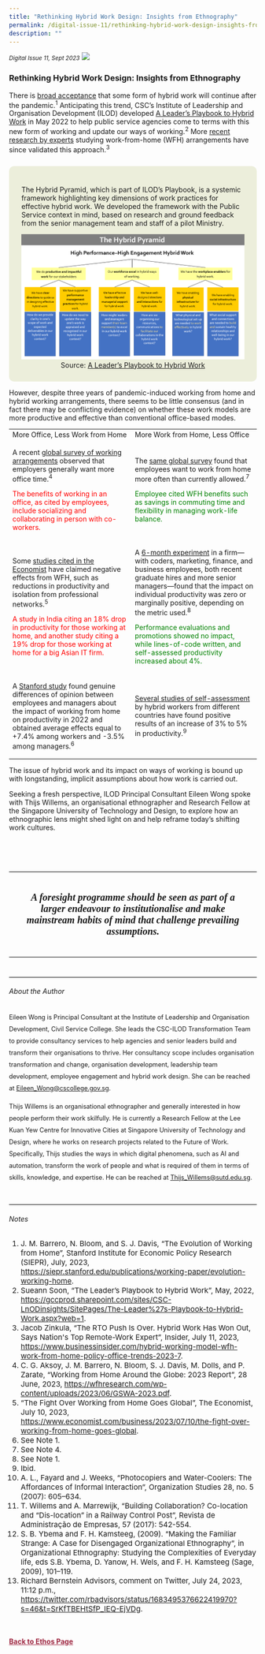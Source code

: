 ```yaml
---
title: "Rethinking Hybrid Work Design: Insights from Ethnography"
permalink: /digital-issue-11/rethinking-hybrid-work-design-insights-from-ethnography/
description: ""
---
```

<style>

.back a
{
	color: #9f2943;
	font-weight: bold;
}

#banner img
{
	width:100%;
}
	
.author
{
border-bottom: 1px solid black;
margin-top:40px;
padding-bottom:30px;
border-top: 1px solid black;	

}

.author p {
	font-size: 0.9em;
	line-height:24px !important;
	}	



.boxheader {
	color: white !important;
	}	

.containerbox {
	background-color: #eceedb;
	border-radius: 10px;
	padding: 5%;
	margin-top: 5%;
	
	}	

li {
	font-size: 15px !important;
	
	}	

	
.red-color {
	color: red;
	}	
	
.green-color {
	color: green;
	}	
	
	
.break
{
   border-top: 1px solid  black;
   border-bottom: 1px solid black;
	 padding:20px;
	text-align:center;
	margin-top:50px;
}
	
.break1
{
font-family: Georgia;
	font-size:20px;
	font-style: italic;
	font-weight: bold;
}
</style>




<em><small>Digital Issue 11, Sept 2023</small></em>
<img src="[Place Banner Image here]">

<h3>Rethinking Hybrid Work Design: Insights from Ethnography</h3>

<p>There is <a href="https://siepr.stanford.edu/publications/working-paper/evolution-working-home">broad acceptance</a> that some form of hybrid work will continue after the pandemic.<sup>1</sup>  Anticipating this trend, CSC’s Institute of Leadership and Organisation Development (ILOD) developed <a href="https://gccprod.sharepoint.com/sites/CSC-LnODinsights/SitePages/The-Leader%27s-Playbook-to-Hybrid-Work.aspx?web=1">A Leader’s Playbook to Hybrid Work</a> in May 2022 to help public service agencies come to terms with this new form of working and update our ways of working.<sup>2</sup> More <a href="https://www.businessinsider.com/hybrid-working-model-wfh-work-from-home-policy-office-trends-2023-7">recent research by experts</a> studying work-from-home (WFH) arrangements have since validated this approach.<sup>3</sup>  </p>

<div class="containerbox">
	<p>The Hybrid Pyramid, which is part of ILOD’s Playbook, is a systemic framework highlighting key dimensions of work practices for effective hybrid work. We developed the framework with the Public Service context in mind, based on research and ground feedback from the senior management team and staff of a pilot Ministry. </p>
<img src="/images/Ethos_Images/Ethos_Digital_Issue_11/hybrid%20pyramid.png">
	
	
<figcaption style="text-align: center;">Source: <a href="">A Leader’s Playbook to Hybrid Work</a></figcaption>
</div>
<p>However, despite three years of pandemic-induced working from home and hybrid working arrangements, there seems to be little consensus (and in fact there may be conflicting evidence) on whether these work models are more productive and effective than conventional office-based modes.</p>  








<table>
  <tbody><tr>
    <td>More Office, Less Work from Home</td>
    <td>More Work from Home, Less Office</td>
  </tr>
  <tr>
    <td>
      <p>A recent <a href="wfhresearch.com/wp-content/uploads/2023/06/GSWA-2023.pdf"> global survey of working arrangements</a> observed that employers generally want more office time.<sup>4</sup></p>
      <p class="red-color">The benefits of working in an office, as cited by employees, include socializing and collaborating in person with co-workers.</p>
    </td>
    <td>
      <p>The <a href="wfhresearch.com/wp-content/uploads/2023/06/GSWA-2023.pdf">same global survey</a> found that employees want to work from home more often than currently allowed.<sup>7</sup></p>
      <p class="green-color">Employee cited WFH benefits such as savings in commuting time and flexibility in managing work-life balance.</p>
    </td>
  </tr>
  <tr>
    <td>
      <p>Some <a href="https://www.economist.com/business/2023/07/10/the-fight-over-working-from-home-goes-global">studies cited in the Economist</a> have claimed negative effects from WFH, such as reductions in productivity and isolation from professional networks.<sup>5</sup></p>
      <p class="red-color">A study in India citing an 18% drop in productivity for those working at home, and another study citing a 19% drop for those working at home for a big Asian IT firm.</p>
    </td>
    <td>
      <p>A <a href="siepr.stanford.edu/publications/working-paper/evolution-working-home">6-month experiment</a> in a firm—with coders, marketing, finance, and business employees, both recent graduate hires and more senior managers—found that the impact on individual productivity was zero or marginally positive, depending on the metric used.<sup>8</sup></p>
      <p class="green-color">Performance evaluations and promotions showed no impact, while lines-of-code written, and self-assessed productivity increased about 4%.</p>
    </td>
  </tr>
  <tr>
    <td>
      <p>A <a href="https://siepr.stanford.edu/publications/working-paper/evolution-working-home">Stanford study</a> found genuine differences of opinion between employees and managers about the impact of working from home on productivity in 2022 and obtained average effects equal to +7.4% among workers and -3.5% among managers.<sup>6</sup></p>
    </td>
    <td>
      <p><a href="https://siepr.stanford.edu/publications/working-paper/evolution-working-home">Several studies of self-assessment</a> by hybrid workers from different countries have found positive results of an increase of 3% to 5% in productivity.<sup>9</sup></p>
    </td>
  </tr>
</tbody>
</table>

<p>The issue of hybrid work and its impact on ways of working is bound up with longstanding, implicit assumptions about how work is carried out.</p> 
<p>Seeking a fresh perspective, ILOD Principal Consultant Eileen Wong spoke with Thijs Willems, an organisational ethnographer and Research Fellow at the Singapore University of Technology and Design, to explore how an ethnographic lens might shed light on and help reframe today’s shifting work cultures.</p>
 




<div class="break">

<p class="break1">
A foresight programme should be
seen as part of a larger endeavour
to institutionalise and make
mainstream habits of mind that
challenge prevailing assumptions.
</p>



</div>

<div class="author">
	<h6>About the Author</h6>
	<p>Eileen Wong is Principal Consultant at the Institute of Leadership and Organisation Development, Civil Service College. She leads the CSC-ILOD Transformation Team to provide consultancy services to help agencies and senior leaders build and transform their organisations to thrive. Her consultancy scope includes organisation transformation and change, organisation development, leadership team development, employee engagement and hybrid work design. She can be reached at <a href="mailto:Eileen_Wong@cscollege.gov.sg">Eileen_Wong@cscollege.gov.sg</a>. </p>

<p>Thijs Willems is an organisational ethnographer and generally interested in how people perform their work skilfully. He is currently a Research Fellow at the Lee Kuan Yew Centre for Innovative Cities at Singapore University of Technology and Design, where he works on research projects related to the Future of Work. Specifically, Thijs studies the ways in which digital phenomena, such as AI and automation, transform the work of people and what is required of them in terms of skills, knowledge, and expertise. He can be reached at <a href="mailto:Thijs_Willems@sutd.edu.sg">Thijs_Willems@sutd.edu.sg</a>.</p>

</div>





<h6 id="notes">Notes</h6>
<ol>
        <li>J. M. Barrero, N. Bloom, and S. J. Davis, “The Evolution of Working from Home”, Stanford Institute for Economic Policy Research (SIEPR), July, 2023, <a href="https://siepr.stanford.edu/publications/working-paper/evolution-working-home">https://siepr.stanford.edu/publications/working-paper/evolution-working-home</a>.</li>
        
 <li>Sueann Soon, “The Leader’s Playbook to Hybrid Work”, May, 2022, <a href="https://gccprod.sharepoint.com/sites/CSC-LnODinsights/SitePages/The-Leader%27s-Playbook-to-Hybrid-Work.aspx?web=1">https://gccprod.sharepoint.com/sites/CSC-LnODinsights/SitePages/The-Leader%27s-Playbook-to-Hybrid-Work.aspx?web=1</a>.</li>
        
<li>Jacob Zinkula, “The RTO Push Is Over. Hybrid Work Has Won Out, Says Nation's Top Remote-Work Expert”, Insider, July 11, 2023, <a href="https://www.businessinsider.com/hybrid-working-model-wfh-work-from-home-policy-office-trends-2023-7">https://www.businessinsider.com/hybrid-working-model-wfh-work-from-home-policy-office-trends-2023-7</a>.</li>
        <li>C. G. Aksoy, J. M. Barrero, N. Bloom, S. J. Davis, M. Dolls, and P. Zarate, “Working from Home Around the Globe: 2023 Report”, 28 June, 2023, <a href="https://wfhresearch.com/wp-content/uploads/2023/06/GSWA-2023.pdf">https://wfhresearch.com/wp-content/uploads/2023/06/GSWA-2023.pdf</a>.</li>
        
<li>“The Fight Over Working from Home Goes Global”, The Economist, July 10, 2023, <a href="https://www.economist.com/business/2023/07/10/the-fight-over-working-from-home-goes-global">https://www.economist.com/business/2023/07/10/the-fight-over-working-from-home-goes-global</a>.</li>
        
<li>See Note 1.</li>
<li>See Note 4.</li>
<li>See Note 1.</li>
<li>Ibid.</li>
        
<li>A. L., Fayard and J. Weeks, “Photocopiers and Water-Coolers: The Affordances of Informal Interaction”, Organization Studies 28, no. 5 (2007): 605–634.</li>
        
<li>T. Willems and A. Marrewijk, “Building Collaboration? Co-location and “Dis-location” in a Railway Control Post”, Revista de Administração de Empresas, 57 (2017): 542-554.</li>
        
<li>S. B. Ybema and F. H. Kamsteeg, (2009). “Making the Familiar Strange: A Case for Disengaged Organizational Ethnography”, in Organizational Ethnography: Studying the Complexities of Everyday life, eds S.B. Ybema, D. Yanow, H. Wels, and F. H. Kamsteeg (Sage, 2009), 101–119.</li>
        
<li>Richard Bernstein Advisors, comment on Twitter, July 24, 2023, 11:12 p.m., <a href="https://twitter.com/rbadvisors/status/1683495376622419970?s=46&amp;t=SrKfTBEHtSfP_IEQ-EjVDg">https://twitter.com/rbadvisors/status/1683495376622419970?s=46&amp;t=SrKfTBEHtSfP_IEQ-EjVDg</a>.</li>
 </ol>


















<br>
<br>	
<div class="back">
<a href="/ethos/">Back to Ethos Page</a>	
</div>